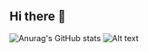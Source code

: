 ## Hi there 👋
![Anurag's GitHub stats](https://github-readme-stats.vercel.app/api?username=Detmon0410&show_icons=true&theme=transparent)
![Alt text](https://spotify-recently-played-readme.vercel.app/api?user=21skwcyrvtfnxuyhnxuro6zra)


